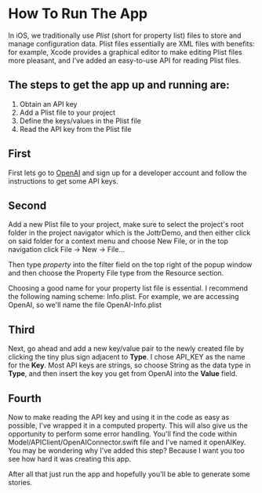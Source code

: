#  How To Run The App

In iOS, we traditionally use *Plist* (short for property list) files to store and manage configuration data. Plist files 
essentially are XML files with benefits: for example, Xcode provides a graphical editor to make editing Plist files more 
pleasant, and I've added an easy-to-use API for reading Plist files.

## The steps to get the app up and running are:
1. Obtain an API key
2. Add a Plist file to your project
3. Define the keys/values in the Plist file
4. Read the API key from the Plist file

## First
First lets go to [OpenAI](https://www.openai.com) and sign up for a developer account and follow the instructions to get 
some API keys.

## Second
Add a new Plist file to your project, make sure to select the project's root folder in the project navigator which is 
the JottrDemo, and then either click on said folder for a context menu and choose New File, or in the top navigation click 
File -> New -> File...

Then type *property* into the filter field on the top right of the popup window and then choose the Property File type from 
the Resource section.

Choosing a good name for your property list file is essential. I recommend the following naming scheme: <name of the 
API>Info.plist. For example, we are accessing OpenAI, so we'll name the file OpenAI-Info.plist

## Third
Next, go ahead and add a new key/value pair to the newly created file by clicking the tiny plus sign adjacent to **Type**. 
I chose API_KEY as the name for the **Key**. Most API keys are strings, so choose String as the data type in **Type**, and 
then insert the key you get from OpenAI into the **Value** field.

## Fourth
Now to make reading the API key and using it in the code as easy as possible, I've wrapped it in a computed property. This 
will also give us the opportunity to perform some error handling. You'll find the code within 
Model/APIClient/OpenAIConnector.swift file and I've named it openAIKey. 
You may be wondering why I've added this step? Because I want you too see how hard it was creating this app.

After all that just run the app and hopefully you'll be able to generate some stories.
